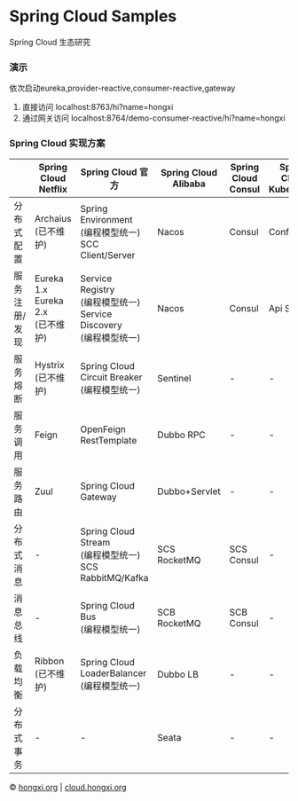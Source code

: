 # Spring Cloud Samples
Spring Cloud 生态研究

### 演示
依次启动eureka,provider-reactive,consumer-reactive,gateway <br>
1. 直接访问 localhost:8763/hi?name=hongxi
1. 通过网关访问 localhost:8764/demo-consumer-reactive/hi?name=hongxi

### Spring Cloud 实现方案
|               | Spring Cloud Netflix                    | Spring Cloud 官方                                            | Spring Cloud Alibaba | Spring Cloud Consul | Spring Cloud Kubernetes | Spring Cloud Zookeeper |
| ------------- | --------------------------------------- | ------------------------------------------------------------ | -------------------- | ------------------- | ----------------------- | ---------------------- |
| 分布式配置    | Archaius<br>(已不维护)                  | Spring Environment<br> (编程模型统一) <br> SCC Client/Server | Nacos                | Consul              | Config Map              | Zookeeper              |
| 服务注册/发现 | Eureka 1.x<br> Eureka 2.x<br>(已不维护) | Service Registry<br/> (编程模型统一)<br/> Service Discovery<br/> (编程模型统一) | Nacos                | Consul              | Api Server              | Zookeeper              |
| 服务熔断      | Hystrix<br>(已不维护)                   | Spring Cloud Circuit Breaker<br/> (编程模型统一)             | Sentinel             | -                   | -                       | -                      |
| 服务调用      | Feign                                   | OpenFeign<br>RestTemplate                                    | Dubbo RPC            | -                   | -                       | -                      |
| 服务路由      | Zuul                                    | Spring Cloud Gateway                                         | Dubbo+Servlet        | -                   | -                       | -                      |
| 分布式消息    | -                                       | Spring Cloud Stream<br/> (编程模型统一)<br/> SCS RabbitMQ/Kafka | SCS RocketMQ         | SCS Consul          | -                       | -                      |
| 消息总线      | -                                       | Spring Cloud Bus<br/> (编程模型统一)                         | SCB RocketMQ         | SCB Consul          | -                       | -                      |
| 负载均衡      | Ribbon<br>(已不维护)                    | Spring Cloud LoaderBalancer<br/> (编程模型统一)              | Dubbo LB             | -                   | -                       | -                      |
| 分布式事务    | -                                       | -                                                            | Seata                | -                   | -                       | -                      |

&copy; [hongxi.org](http://hongxi.org) | [cloud.hongxi.org](http://cloud.hongxi.org)
